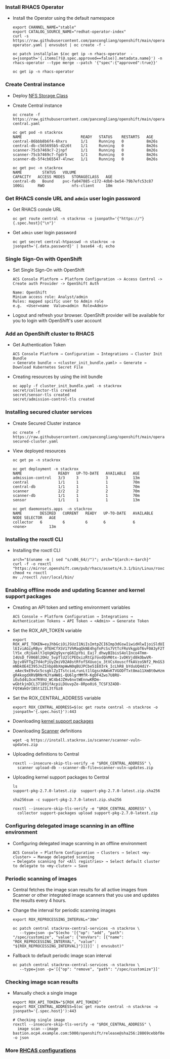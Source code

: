 ### Install RHACS Operator

* Install the Operator using the default namespace
  ```
  export CHANNEL_NAME="stable"
  export CATALOG_SOURCE_NAME="redhat-operator-index"
  curl -s https://raw.githubusercontent.com/pancongliang/openshift/main/operator/acs/01-operator.yaml | envsubst | oc create -f -

  oc patch installplan $(oc get ip -n rhacs-operator  -o=jsonpath='{.items[?(@.spec.approved==false)].metadata.name}') -n rhacs-operator --type merge --patch '{"spec":{"approved":true}}'

  oc get ip -n rhacs-operator
  ```

### Create Central instance

* Deploy [NFS Storage Class](https://github.com/pancongliang/openshift/blob/main/storage/nfs-storageclass/readme.md)
  
* Create Central instance
  ```
  oc create -f https://raw.githubusercontent.com/pancongliang/openshift/main/operator/acs/02-central.yaml

  oc get pod -n stackrox
  NAME                          READY   STATUS    RESTARTS   AGE
  central-86bbb8b6f4-6hxrs      1/1     Running   0          8m26s
  central-db-c565695b5-d2z6t    1/1     Running   0          8m26s
  scanner-75cb7469c7-2jnpf      1/1     Running   0          8m26s
  scanner-75cb7469c7-fgdr5      1/1     Running   0          8m26s
  scanner-db-5f4cb65547-4lnwc   1/1     Running   0          8m26s

  oc get pvc -n stackrox
  NAME         STATUS   VOLUME                                     CAPACITY   ACCESS MODES   STORAGECLASS   AGE
  central-db   Bound    pvc-fa047085-c172-4db0-be54-79b7efc53c87   100Gi      RWO            nfs-client     10m
  ```

### Get RHACS consle URL and `admin` user login password

* Get RHACS consle URL
  ```
  oc get route central -n stackrox -o jsonpath='{"https://"}{.spec.host}{"\n"}'
  ```
  
* Get `admin` user login password
  ```
  oc get secret central-htpasswd -n stackrox -o jsonpath='{.data.password}' | base64 -d; echo
  ```

### Single Sign-On with OpenShift

* Set Single Sign-On with OpenShift
  ```
  ACS Console Platform → Platform Configuration -> Access Control -> Create auth Provider -> OpenShift Auth

  Name: OpenShift
  Minium access role: Analyst/admin
  Rules: mapped spcific user to Admin role
  e.g.  <User=name  Value=admin  Role=Admin>
  ```  
* Logout and refresh your browser. OpenShift provider will be available for you to login with OpenShift's user account

### Add an OpenShift cluster to RHACS

* Get Authentication Token
  ```
  ACS Console Platform → Configuration → Integrations → Cluster Init Bundle
  → Generate bundle → <cluster_init_bundle.yaml> → Generate → Download Kubernetes Secret File
  ```
  
* Creating resources by using the init bundle
  ```
  oc apply -f cluster_init_bundle.yaml -n stackrox
  secret/collector-tls created
  secret/sensor-tls created
  secret/admission-control-tls created
  ```

### Installing secured cluster services

* Create Secured Cluster instance
  ```
  oc create -f https://raw.githubusercontent.com/pancongliang/openshift/main/operator/acs/03-secured-cluster.yaml
  ```
  
* View deployed resources
  ```
  oc get po -n stackrox

  oc get deployment -n stackrox
  NAME                READY   UP-TO-DATE   AVAILABLE   AGE
  admission-control   3/3     3            3           13m
  central             1/1     1            1           70m
  central-db          1/1     1            1           70m
  scanner             2/2     2            2           70m
  scanner-db          1/1     1            1           70m
  sensor              1/1     1            1           13m

  oc get daemonsets.apps  -n stackrox
  NAME        DESIRED   CURRENT   READY   UP-TO-DATE   AVAILABLE   NODE SELECTOR   AGE
  collector   6         6         6       6            6           <none>          13m
  ```

### Installing the roxctl CLI

* Installing the roxctl CLI
  ```
  arch="$(uname -m | sed "s/x86_64//")"; arch="${arch:+-$arch}"
  curl -f -o roxctl "https://mirror.openshift.com/pub/rhacs/assets/4.3.1/bin/Linux/roxctl${arch}"
  chmod +x roxctl
  mv ./roxctl /usr/local/bin/
  ```

### Enabling offline mode and updating Scanner and kernel support packages

* Creating an API token and setting environment variables
  ```
  ACS Console → Platform Configuration → Integrations → Authentication Tokens → API Token → <Admin> → Generate Token
  ```
  
* Set the ROX_API_TOKEN variable
  ```
  export ROX_API_TOKEN=eyJhbGciOiJSUzI1NiIsImtpZCI6Imp3dGswIiwidHlwIjoiSldUIn0.eyJhdWQiOlsiaHR0cHM6Ly9zdGFja3JveC5pby9qd3Qtc291cmNlcyNhcGktdG9rZW5zIl0sImV4cCI6MTczNTQxMjIyMCwiaWF0IjoxNzAzODc2MjIwLCJpc3MiOiJodHRwczovL3N0YWNrcm94LmlvL2p3dCIsImp0aSI6IjIwYzQ3OTE0LTJmMjQtNDQzZi05NDFhLWE0ZGQ5MTRiMGQxMSIsIm5hbWUiOiJhZG1pbiIsInJvbGVzIjpbIkFkbWluIl19.BWzkQNPv-lEIviAGiyRByv_0TEHCfXSV17VhMaqQkNE4hgfnPcSs7VtTcFRoVkgpbT6vF0A3yF2T5lYu4_x1W0_QY3N6F5TxKGDPAfXb-lYSx_cRjGaklYJqVgW2g9yxrqG6IpYbi_Eaj7_dhwyBIbisS4olInco4Tmm-I4UsD_fV06Bl2OHz_5vpTlU2lCPEOxizRtCp7ovdQnM0tx-1vDKVjd8kObwVR-3pjv8VFTgZ7d4cPjUyZmiV02A0stRfof5XUuoju_3tVCsXouscffkAVzoSNf2_MnGS3vZPlUgczqzuoE-mNbkOE4I395JnZInbp8bXmpWwN0qBUJPCbe51EO3rk_IcLhR8_bYduUQ4diY-_eAec9xE9vGc5csgklZyITstcioLrunLt1lGgscHAWxKTVGODfTxt8ma11XmBt0wHzmqyCvI1HFe9lbazoCRiTJrZdtpjqSJhAkOiszxXV_pUjeMPzfu4GQY24PDvAySFyhkHnABtzCIWaG0uK8IyFeJhVol-gR4kogdXRVBRNrNJYaHW8i-QU6lgrMMfR-KgDF4Zws7U8RU-iEu5d4LOcm7R9hU_WC4b4JZHv6nxtWEnnwKRDm-wGbtkjnDCL37189jfAcpiLDUuvpZe-8Rpo0i6_TCSF3Z4DD-FQtWakOrIBSt1ZIL3tfGz8
  ```

* Set the ROX_CENTRAL_ADDRESS variable
  ```
  export ROX_CENTRAL_ADDRESS=$(oc get route central -n stackrox -o jsonpath='{.spec.host}'):443
  ```

* Downloading [kernel support packages](https://install.stackrox.io/collector/support-packages/index.html)
  
* Downloading [Scanner](https://install.stackrox.io/scanner/scanner-vuln-updates.zip) definitions
  ```
  wget -q https://install.stackrox.io/scanner/scanner-vuln-updates.zip
  ```
  
* Uploading definitions to Central
  ```
  roxctl --insecure-skip-tls-verify -e "$ROX_CENTRAL_ADDRESS" \
    scanner upload-db --scanner-db-file=scanner-vuln-updates.zip
  ```

* Uploading kernel support packages to Central
  ```
  ls
  support-pkg-2.7.0-latest.zip  support-pkg-2.7.0-latest.zip.sha256

  sha256sum -c support-pkg-2.7.0-latest.zip.sha256

  roxctl --insecure-skip-tls-verify -e "$ROX_CENTRAL_ADDRESS" \
    collector support-packages upload support-pkg-2.7.0-latest.zip
  ```

### Configuring delegated image scanning in an offline environment

* Configuring delegated image scanning in an offline environment 
  ```
  ACS Console → Platform Configuration → Clusters → Select <my-cluster> → Manage delegated scanning
  → Delegate scanning for <All registries> → Select default cluster to delegate to <my-cluter> → Save
  ```

### Periodic scanning of images

* Central fetches the image scan results for all active images from Scanner or other integrated image scanners that you use and updates the results every 4 hours.

* Change the interval for periodic scanning images
  ```
  export ROX_REPROCESSING_INTERVAL="30m"
  
  oc patch central stackrox-central-services -n stackrox \
     --type=json -p="$(echo '[{"op": "add", "path": "/spec/customize", "value": {"envVars": [{"name": "ROX_REPROCESSING_INTERVAL", "value": "${ROX_REPROCESSING_INTERVAL}"}]}}]' | envsubst)"
  ```

* Fallback to default periodic image scan interval
  ```
  oc patch central stackrox-central-services -n stackrox \
     --type=json -p='[{"op": "remove", "path": "/spec/customize"}]'
  ```
### Checking image scan results

* Manually check a single image
  ```
  export ROX_API_TOKEN="${ROX_API_TOKEN}"
  export ROX_CENTRAL_ADDRESS=$(oc get route central -n stackrox -o jsonpath='{.spec.host}'):443

  # Checking single image
  roxctl --insecure-skip-tls-verify -e "$ROX_CENTRAL_ADDRESS" \
    image scan --image bastion.ocp4.example.com:5000/openshift/release@sha256:28869cebbf8e5454493def0e6c8eb9bf33bfd8d56d1ce106a6c6708530c2c1c2 -o json
  ```

### More [RHCAS configurations](https://github.com/rhthsa/openshift-demo/blob/main/acs.md#scan-and-check-image-with-roxctl)

